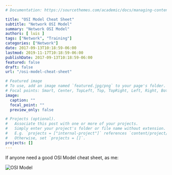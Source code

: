 ```yaml
---
# Documentation: https://sourcethemes.com/academic/docs/managing-content/

title: "OSI Model Cheat Sheet"
subtitle: "Network OSI Model"
summary: "Network OSI Model"
authors: [ luis ]
tags: ["Network", "Training"]
categories: ["Network"]
date: 2017-09-13T10:18:59-06:00
lastmod: 2019-11-17T10:18:59-06:00
publishDate: 2017-09-13T10:18:59-06:00
featured: false
draft: false
url: "/osi-model-cheat-sheet"

# Featured image
# To use, add an image named `featured.jpg/png` to your page's folder.
# Focal points: Smart, Center, TopLeft, Top, TopRight, Left, Right, BottomLeft, Bottom, BottomRight.
image:
  caption: ""
  focal_point: ""
  preview_only: false

# Projects (optional).
#   Associate this post with one or more of your projects.
#   Simply enter your project's folder or file name without extension.
#   E.g. `projects = ["internal-project"]` references `content/project/deep-learning/index.md`.
#   Otherwise, set `projects = []`.
projects: []
---
```


If anyone need a good OSI Model cheat sheet, as me:

![OSI Model](/img/osi-model-cheat-sheet/OSI-TCP-Model-v1.png)
